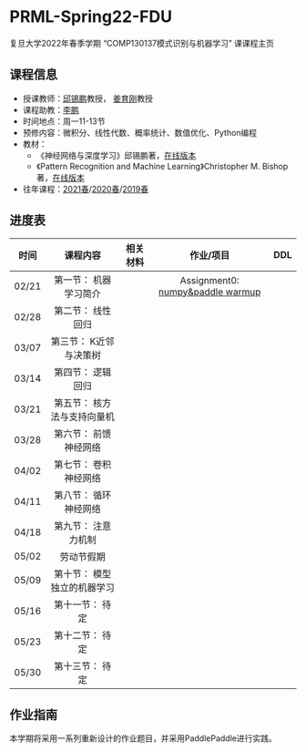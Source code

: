 # PRML-Spring22-FDU
复旦大学2022年春季学期 “COMP130137模式识别与机器学习” 课课程主页

## 课程信息
- 授课教师：[邱锡鹏](https://xpqiu.github.io/index.html)教授， [姜育刚](http://www.yugangjiang.info/bioChn.html)教授
- 课程助教：<a href="mailto:lip21@m.fudan.edu.cn">李鹏</a>
- 时间地点：周一11-13节
- 预修内容：微积分、线性代数、概率统计、数值优化、Python编程
- 教材：
	- 《神经网络与深度学习》邱锡鹏著，[在线版本](https://nndl.github.io/)
	- 《Pattern Recognition and Machine Learning》Christopher M. Bishop著，[在线版本](https://www.microsoft.com/en-us/research/uploads/prod/2006/01/Bishop-Pattern-Recognition-and-Machine-Learning-2006.pdf)
- 往年课程：[2021春](https://toscode.gitee.com/fnlp/prml-21-spring)/[2020春](https://github.com/xuyige/PRML-Spring20-FDU)/[2019春](https://github.com/FDUCSLG/PRML-2019Spring-FDU)

## 进度表

| 时间 | 课程内容 | 相关材料 | 作业/项目 | DDL |
|:--:|:--:|:--:|:--:|:--:|
|02/21 |第一节： 机器学习简介  | |Assignment0: [numpy&paddle warmup](./assignment0) | |
|02/28 |第二节： 线性回归  | |  | |
|03/07 |第三节： K近邻与决策树  | |  | |
|03/14 |第四节： 逻辑回归  | |  | |
|03/21 |第五节： 核方法与支持向量机  | |  | |
|03/28 |第六节： 前馈神经网络  | |  | |
|04/02 |第七节： 卷积神经网络  | |  | |
|04/11 |第八节： 循环神经网络  | |  | |
|04/18 |第九节： 注意力机制  | |  | |
|05/02 |劳动节假期  | |  | |
|05/09 |第十节： 模型独立的机器学习  | |  | |
|05/16 |第十一节： 待定 | |  | |
|05/23 |第十二节： 待定 | |  | |
|05/30 |第十三节： 待定 | |  | |

## 作业指南
本学期将采用一系列重新设计的作业题目，并采用PaddlePaddle进行实践。
